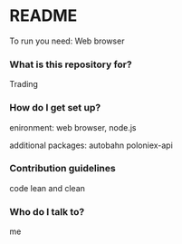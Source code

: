 # README #

To run you need:
Web browser

### What is this repository for? ###

Trading

### How do I get set up? ###

enironment:
web browser, node.js

additional packages:
autobahn
poloniex-api

### Contribution guidelines ###

code lean and clean

### Who do I talk to? ###

me